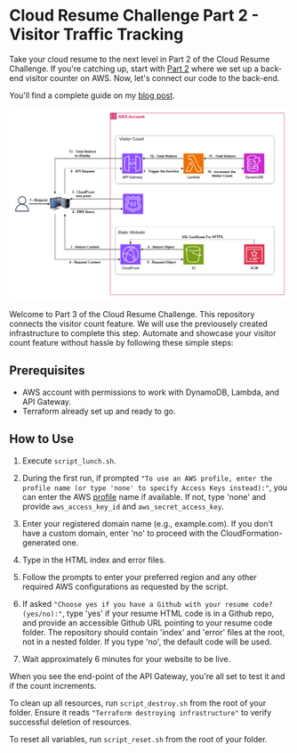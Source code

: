 # Cloud Resume Challenge Part 2 - Visitor Traffic Tracking
Take your cloud resume to the next level in Part 2 of the Cloud Resume Challenge. If you're catching up, start with [Part 2](https://devopsmajid.hashnode.dev/cloud-resume-challenge-part-2) where we set up a back-end visitor counter on AWS. Now, let's connect our code to the back-end.


You'll find a complete guide on my [blog post](https://devopsmajid.hashnode.dev/cloud-resume-challenge-part-3).

![Architecture Image](./images/architecture.png)


Welcome to Part 3 of the Cloud Resume Challenge. This repository connects the visitor count feature. We will use the previousely created infrastructure to complete this step.
Automate and showcase your visitor count feature without hassle by following these simple steps:


## Prerequisites

- AWS account with permissions to work with DynamoDB, Lambda, and API Gateway.
- Terraform already set up and ready to go.

## How to Use

1. Execute `script_lunch.sh`.
2. During the first run, if prompted `"To use an AWS profile, enter the profile name (or type 'none' to specify Access Keys instead):"`, you can enter the AWS [profile](https://docs.aws.amazon.com/cli/latest/userguide/cli-configure-files.html) name if available. If not, type 'none' and provide `aws_access_key_id` and `aws_secret_access_key`.

3. Enter your registered domain name (e.g., example.com). If you don't have a custom domain, enter 'no' to proceed with the CloudFormation-generated one.

4. Type in the HTML index and error files.

5. Follow the prompts to enter your preferred region and any other required AWS configurations as requested by the script.

6. If asked `"Choose yes if you have a Github with your resume code? (yes/no):"`, type 'yes' if your resume HTML code is in a Github repo, and provide an accessible Github URL pointing to your resume code folder. The repository should contain 'index' and 'error' files at the root, not in a nested folder. If you type 'no', the default code will be used.


7. Wait approximately 6 minutes for your website to be live.

When you see the end-point of the API Gateway, you're all set to test it and if the count increments.

To clean up all resources, run `script_destroy.sh` from the root of your folder. Ensure it reads `"Terraform destroying infrastructure"` to verify successful deletion of resources.


To reset all variables, run `script_reset.sh` from the root of your folder.

